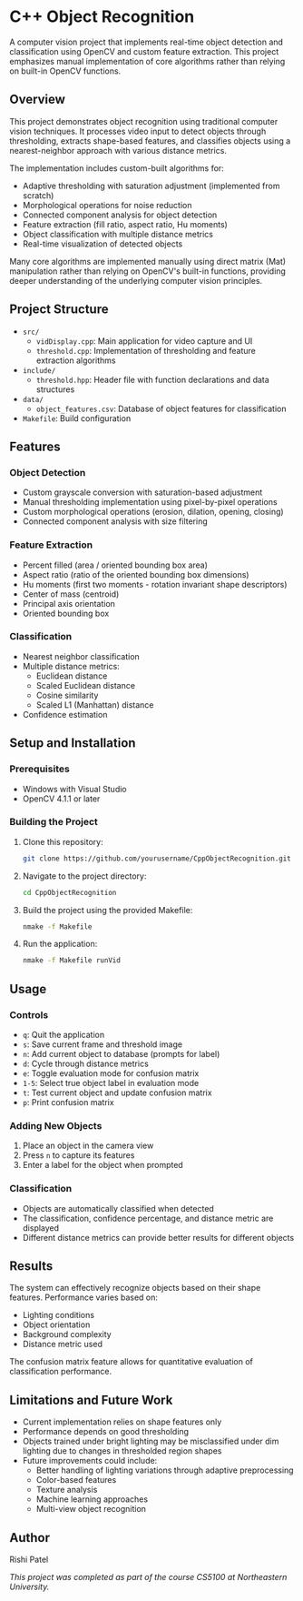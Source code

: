 # C++ Object Recognition

A computer vision project that implements real-time object detection and classification using OpenCV and custom feature extraction. This project emphasizes manual implementation of core algorithms rather than relying on built-in OpenCV functions.

## Overview

This project demonstrates object recognition using traditional computer vision techniques. It processes video input to detect objects through thresholding, extracts shape-based features, and classifies objects using a nearest-neighbor approach with various distance metrics.

The implementation includes custom-built algorithms for:
- Adaptive thresholding with saturation adjustment (implemented from scratch)
- Morphological operations for noise reduction
- Connected component analysis for object detection
- Feature extraction (fill ratio, aspect ratio, Hu moments)
- Object classification with multiple distance metrics
- Real-time visualization of detected objects

Many core algorithms are implemented manually using direct matrix (Mat) manipulation rather than relying on OpenCV's built-in functions, providing deeper understanding of the underlying computer vision principles.

## Project Structure

- `src/`
  - `vidDisplay.cpp`: Main application for video capture and UI
  - `threshold.cpp`: Implementation of thresholding and feature extraction algorithms
- `include/`
  - `threshold.hpp`: Header file with function declarations and data structures
- `data/`
  - `object_features.csv`: Database of object features for classification
- `Makefile`: Build configuration

## Features

### Object Detection
- Custom grayscale conversion with saturation-based adjustment
- Manual thresholding implementation using pixel-by-pixel operations
- Custom morphological operations (erosion, dilation, opening, closing)
- Connected component analysis with size filtering

### Feature Extraction
- Percent filled (area / oriented bounding box area)
- Aspect ratio (ratio of the oriented bounding box dimensions)
- Hu moments (first two moments - rotation invariant shape descriptors)
- Center of mass (centroid)
- Principal axis orientation
- Oriented bounding box

### Classification
- Nearest neighbor classification
- Multiple distance metrics:
  - Euclidean distance
  - Scaled Euclidean distance
  - Cosine similarity
  - Scaled L1 (Manhattan) distance
- Confidence estimation

## Setup and Installation

### Prerequisites
- Windows with Visual Studio
- OpenCV 4.1.1 or later

### Building the Project

1. Clone this repository:
   ```bash
   git clone https://github.com/yourusername/CppObjectRecognition.git
   ```

2. Navigate to the project directory:
   ```bash
   cd CppObjectRecognition
   ```

3. Build the project using the provided Makefile:
   ```bash
   nmake -f Makefile
   ```

4. Run the application:
   ```bash
   nmake -f Makefile runVid
   ```

## Usage

### Controls
- `q`: Quit the application
- `s`: Save current frame and threshold image
- `n`: Add current object to database (prompts for label)
- `d`: Cycle through distance metrics
- `e`: Toggle evaluation mode for confusion matrix
- `1-5`: Select true object label in evaluation mode
- `t`: Test current object and update confusion matrix
- `p`: Print confusion matrix

### Adding New Objects
1. Place an object in the camera view
2. Press `n` to capture its features
3. Enter a label for the object when prompted

### Classification
- Objects are automatically classified when detected
- The classification, confidence percentage, and distance metric are displayed
- Different distance metrics can provide better results for different objects

## Results

The system can effectively recognize objects based on their shape features. Performance varies based on:
- Lighting conditions
- Object orientation
- Background complexity
- Distance metric used

The confusion matrix feature allows for quantitative evaluation of classification performance.

## Limitations and Future Work

- Current implementation relies on shape features only
- Performance depends on good thresholding
- Objects trained under bright lighting may be misclassified under dim lighting due to changes in thresholded region shapes
- Future improvements could include:
  - Better handling of lighting variations through adaptive preprocessing
  - Color-based features
  - Texture analysis
  - Machine learning approaches
  - Multi-view object recognition

## Author

Rishi Patel

*This project was completed as part of the course CS5100 at Northeastern University.*
